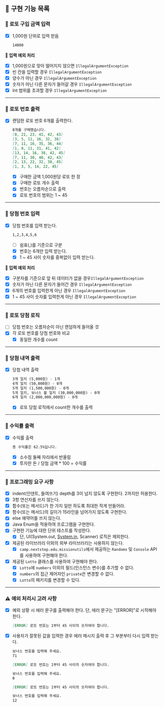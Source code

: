 ## 🎯 구현 기능 목록

### 📌 로또 구입 금액 입력

- [x]  1,000원 단위로 입력 받음

   ```markdown
   14000
   ```


**🚫 입력 예외 처리**

- [x]  1,000원으로 맞아 떨어지지 않으면 `IllegalArgumentException`
- [x]  빈 칸을 입력할 경우 `IllegalArgumentException`
- [x]  양수가 아닌 경우 `IllegalArgumentException`
- [x]  숫자가 아닌 다른 문자가 들어갈 경우 `IllegalArgumentException`
- [x]  Int 범위를 초과할 경우 `IllegalArgumentException`

---

### 📌 로또 번호 출력

- [x]  랜덤한 로또 번호 6개를 출력한다.

   ```markdown
   8개를 구매했습니다.
   [8, 21, 23, 41, 42, 43] 
   [3, 5, 11, 16, 32, 38] 
   [7, 11, 16, 35, 36, 44] 
   [1, 8, 11, 31, 41, 42] 
   [13, 14, 16, 38, 42, 45] 
   [7, 11, 30, 40, 42, 43] 
   [2, 13, 22, 32, 38, 45] 
   [1, 3, 5, 14, 22, 45]
   ```

   - [x]  구매한 금액 1,000원당 로또 한 장
   - [x]  구매한 로또 개수 출력
   - [x]  번호는 오름차순으로 출력
   - [x]  로또 번호의 범위는 1 ~ 45

---

### 📌 당첨 번호 입력

- [x]  당첨 번호를 입력 받는다.

   ```markdown
   1,2,3,4,5,6
   ```

   - [ ]  쉼표(,)를 기준으로 구분
   - [x]  번호는 6개만 입력 받는다.
   - [x]  1 ~ 45 사이 숫자를 중복없이 입력 받는다.

**🚫 입력 예외 처리**

- [x]  구분자를 기준으로 앞 뒤 데이터가 없을 경우`IllegalArgumentException`
- [x]  숫자가 아닌 다른 문자가 들어간 경우 `IllegalArgumentException`
- [x]  6개의 번호를 입력한게 아닌 경우 `IllegalArgumentException`
- [x]  1 ~ 45 사이 숫자를 입력한게 아닌 경우 `IllegalArgumentException`

---

### 📌 로또 당첨 로직

- [ ]  당첨 번호는 오름차순이 아닌 랜덤하게 들어올 것
- [x]  각 로또 번호를 당첨 번호와 비교
   - [x]  동일한 개수를 count

---

### 📌 당첨 내역 출력

- [x]  당첨 내역 출력

   ```markdown
   3개 일치 (5,000원) - 1개
   4개 일치 (50,000원) - 0개
   5개 일치 (1,500,000원) - 0개
   5개 일치, 보너스 볼 일치 (30,000,000원) - 0개
   6개 일치 (2,000,000,000원) - 0개
   ```

   - [x]  로또 당첨 로직에서 count한 개수를 출력

---

### 📌 수익률 출력

- [x]  수익률 출력

   ```markdown
   총 수익률은 62.5%입니다.
   ```

   - [x]  소수점 둘째 자리에서 반올림
   - [x]  투자한 돈 / 당첨 금액 * 100 = 수익률

---

### 📌 **프로그래밍 요구 사항**

- [x]  indent(인덴트, 들여쓰기) depth를 3이 넘지 않도록 구현한다. 2까지만 허용한다.
- [x]  3항 연산자를 쓰지 않는다.
- [x]  함수(또는 메서드)가 한 가지 일만 하도록 최대한 작게 만들어라.
- [x]  함수(또는 메서드)의 길이가 15라인을 넘어가지 않도록 구현한다.
- [x]  else 예약어를 쓰지 않는다.
- [x]  Java Enum을 적용하여 프로그램을 구현한다.
- [x]  구현한 기능에 대한 단위 테스트를 작성한다.
   - [x]  단, UI(System.out, [System.in](http://system.in/), Scanner) 로직은 제외한다.
- [x]  제공된 라이브러리 이외의 외부 라이브러리는 사용하지 않는다.
   - [x]  `camp.nextstep.edu.missionutils`에서 제공하는 `Randoms` 및 `Console` API를 사용하여 구현해야 한다.
- [x]  제공된 `Lotto` 클래스를 사용하여 구현해야 한다.
   - [x]  `Lotto`에 `numbers` 이외의 필드(인스턴스 변수)를 추가할 수 없다.
   - [x]  `numbers`의 접근 제어자인 `private`은 변경할 수 없다.
   - [x]  `Lotto`의 패키지를 변경할 수 있다.

---

### ⚠️ 예외 처리시 고려 사항

- [x]  예외 상황 시 에러 문구를 출력해야 한다. 단, 에러 문구는 "[ERROR]"로 시작해야 한다.

   ```markdown
   [ERROR] 로또 번호는 1부터 45 사이의 숫자여야 합니다.
   ```

- [x]  사용자가 잘못된 값을 입력한 경우 에러 메시지 출력 후 그 부분부터 다시 입력 받는다.

   ```markdown
   보너스 번호를 입력해 주세요.
   71
   
   [ERROR] 로또 번호는 1부터 45 사이의 숫자여야 합니다.
   
   보너스 번호를 입력해 주세요.
   0
   
   [ERROR] 로또 번호는 1부터 45 사이의 숫자여야 합니다.
   
   보너스 번호를 입력해 주세요.
   12
   ```